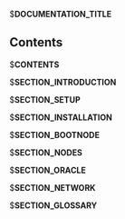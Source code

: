 $__DOCUMENTATION_TITLE__

## Contents

$__CONTENTS__ 

$__SECTION_INTRODUCTION__

$__SECTION_SETUP__

$__SECTION_INSTALLATION__

$__SECTION_BOOTNODE__

$__SECTION_NODES__

$__SECTION_ORACLE__

$__SECTION_NETWORK__

$__SECTION_GLOSSARY__
